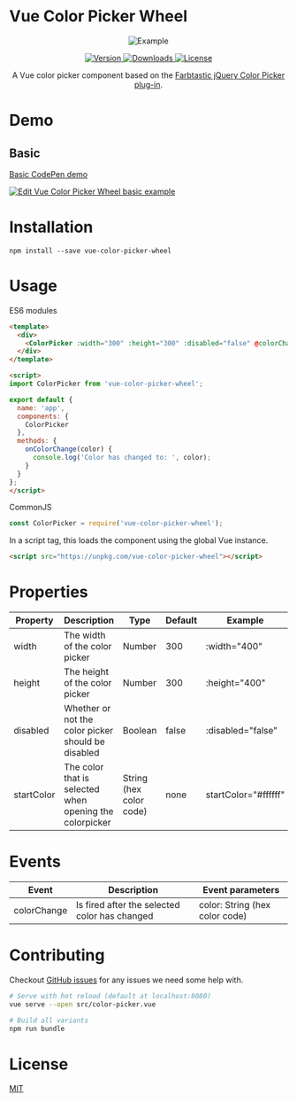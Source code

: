 # Vue Color Picker Wheel

<p align="center">
  <img src="https://cdn.stijlbreuk.nu/vue-color-picker-wheel/assets/pictures/vue-color-picker-wheel-example.png" alt="Example"/>
</p>

<p align="center">

<a href="https://www.npmjs.com/package/vue-color-picker-wheel">
    <img src="https://img.shields.io/npm/v/vue-color-picker-wheel.svg" alt="Version"/>
</a>
<a href="https://www.npmjs.com/package/vue-color-picker-wheel">
    <img src="https://img.shields.io/npm/dt/vue-color-picker-wheel.svg" alt="Downloads"/>
</a>
<a href="https://www.npmjs.com/package/vue-color-picker-wheel">
    <img src="https://img.shields.io/npm/l/vue-color-picker-wheel.svg" alt="License"/>
</a>

</p>

<p align="center">
A Vue color picker component based on the <a href="http://acko.net/blog/farbtastic-jquery-color-picker-plug-in/">Farbtastic jQuery Color Picker plug-in</a>.
</p>

# Demo
## Basic
[Basic CodePen demo](https://codepen.io/nino-vrijman/pen/ePaELe)

[![Edit Vue Color Picker Wheel basic example](https://codesandbox.io/static/img/play-codesandbox.svg)](https://codesandbox.io/s/ox1zqx6vxz?module=%2Fsrc%2FApp.vue)

# Installation

```
npm install --save vue-color-picker-wheel
```

# Usage

ES6 modules
```HTML
<template>
  <div>
    <ColorPicker :width="300" :height="300" :disabled="false" @colorChange="onColorChange"></ColorPicker>
  </div>
</template>

<script>
import ColorPicker from 'vue-color-picker-wheel';

export default {
  name: 'app',
  components: {
    ColorPicker
  },
  methods: {
    onColorChange(color) {
      console.log('Color has changed to: ', color);
    }
  }
};
</script>
```

CommonJS
```JavaScript
const ColorPicker = require('vue-color-picker-wheel');
```

In a script tag, this loads the component using the global Vue instance.

```HTML
<script src="https://unpkg.com/vue-color-picker-wheel"></script>
```

# Properties
| Property   | Description                                             | Type                    | Default | Example              |
| ---------- | ------------------------------------------------------- | ----------------------- | ------- | -------------------- |
| width      | The width of the color picker                           | Number                  | 300     | :width="400"         |
| height     | The height of the color picker                          | Number                  | 300     | :height="400"        |
| disabled   | Whether or not the color picker should be disabled      | Boolean                 | false   | :disabled="false"    |
| startColor | The color that is selected when opening the colorpicker | String (hex color code) | none    | startColor="#ffffff" |

# Events
| Event       | Description                                   | Event parameters               |
| ----------- | --------------------------------------------- | ------------------------------ |
| colorChange | Is fired after the selected color has changed | color: String (hex color code) |

# Contributing

Checkout [GitHub issues](https://github.com/stijlbreuk/vue-color-picker-wheel/issues) for any issues we need some help with.

```bash
# Serve with hot reload (default at localhost:8080)
vue serve --open src/color-picker.vue

# Build all variants
npm run bundle
```

# License
[MIT](https://github.com/stijlbreuk/vue-color-picker-wheel/blob/master/readme.md)
